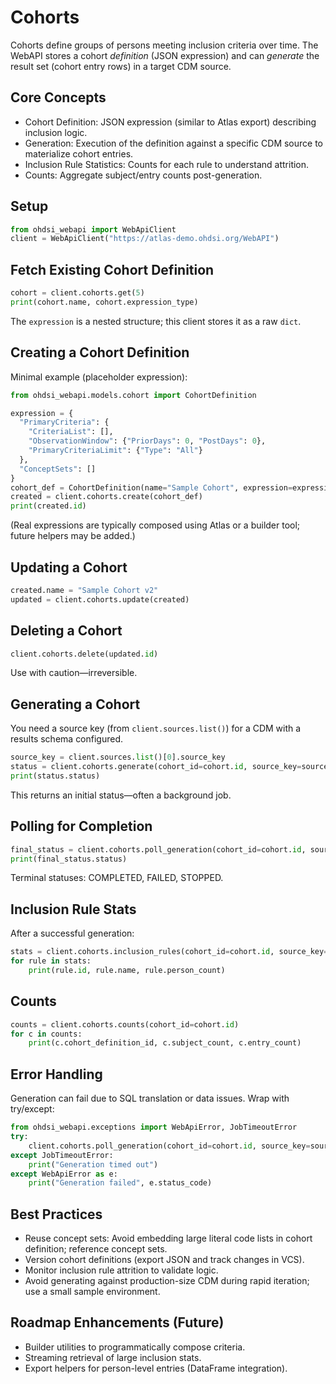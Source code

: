 # Cohorts

Cohorts define groups of persons meeting inclusion criteria over time. The WebAPI stores a cohort *definition* (JSON expression) and can *generate* the result set (cohort entry rows) in a target CDM source.

## Core Concepts
- Cohort Definition: JSON expression (similar to Atlas export) describing inclusion logic.
- Generation: Execution of the definition against a specific CDM source to materialize cohort entries.
- Inclusion Rule Statistics: Counts for each rule to understand attrition.
- Counts: Aggregate subject/entry counts post-generation.

## Setup
```python
from ohdsi_webapi import WebApiClient
client = WebApiClient("https://atlas-demo.ohdsi.org/WebAPI")
```

## Fetch Existing Cohort Definition
```python
cohort = client.cohorts.get(5)
print(cohort.name, cohort.expression_type)
```
The `expression` is a nested structure; this client stores it as a raw `dict`.

## Creating a Cohort Definition
Minimal example (placeholder expression):
```python
from ohdsi_webapi.models.cohort import CohortDefinition

expression = {
  "PrimaryCriteria": {
    "CriteriaList": [],
    "ObservationWindow": {"PriorDays": 0, "PostDays": 0},
    "PrimaryCriteriaLimit": {"Type": "All"}
  },
  "ConceptSets": []
}
cohort_def = CohortDefinition(name="Sample Cohort", expression=expression)
created = client.cohorts.create(cohort_def)
print(created.id)
```
(Real expressions are typically composed using Atlas or a builder tool; future helpers may be added.)

## Updating a Cohort
```python
created.name = "Sample Cohort v2"
updated = client.cohorts.update(created)
```

## Deleting a Cohort
```python
client.cohorts.delete(updated.id)
```
Use with caution—irreversible.

## Generating a Cohort
You need a source key (from `client.sources.list()`) for a CDM with a results schema configured.
```python
source_key = client.sources.list()[0].source_key
status = client.cohorts.generate(cohort_id=cohort.id, source_key=source_key)
print(status.status)
```
This returns an initial status—often a background job.

## Polling for Completion
```python
final_status = client.cohorts.poll_generation(cohort_id=cohort.id, source_key=source_key, interval=10, timeout=1800)
print(final_status.status)
```
Terminal statuses: COMPLETED, FAILED, STOPPED.

## Inclusion Rule Stats
After a successful generation:
```python
stats = client.cohorts.inclusion_rules(cohort_id=cohort.id, source_key=source_key)
for rule in stats:
    print(rule.id, rule.name, rule.person_count)
```

## Counts
```python
counts = client.cohorts.counts(cohort_id=cohort.id)
for c in counts:
    print(c.cohort_definition_id, c.subject_count, c.entry_count)
```

## Error Handling
Generation can fail due to SQL translation or data issues. Wrap with try/except:
```python
from ohdsi_webapi.exceptions import WebApiError, JobTimeoutError
try:
    client.cohorts.poll_generation(cohort_id=cohort.id, source_key=source_key)
except JobTimeoutError:
    print("Generation timed out")
except WebApiError as e:
    print("Generation failed", e.status_code)
```

## Best Practices
- Reuse concept sets: Avoid embedding large literal code lists in cohort definition; reference concept sets.
- Version cohort definitions (export JSON and track changes in VCS).
- Monitor inclusion rule attrition to validate logic.
- Avoid generating against production-size CDM during rapid iteration; use a small sample environment.

## Roadmap Enhancements (Future)
- Builder utilities to programmatically compose criteria.
- Streaming retrieval of large inclusion stats.
- Export helpers for person-level entries (DataFrame integration).
